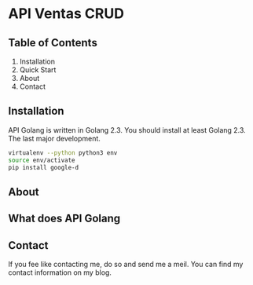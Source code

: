 # API Ventas CRUD

## Table of Contents
1. Installation
2. Quick Start
3. About
4. Contact



## Installation
API Golang is written in Golang 2.3. You should install at least Golang 2.3. The last major development.

```bash
virtualenv --python python3 env
source env/activate
pip install google-d

```
## About

## What does API Golang

## Contact
If you fee like contacting me, do so and send me a meil. You can find my contact information on my blog.
